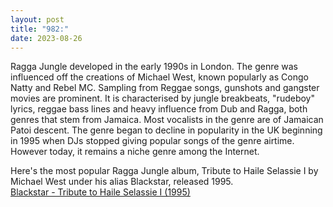 ```yaml
---
layout: post
title: "982:"
date: 2023-08-26
---
```


Ragga Jungle developed in the early 1990s in London. The genre was influenced off the creations of Michael West, known popularly as Congo Natty and Rebel MC. Sampling from Reggae songs, gunshots and gangster movies are prominent. It is characterised by jungle breakbeats, "rudeboy" lyrics, reggae bass lines and heavy influence from Dub and Ragga, both genres that stem from Jamaica. Most vocalists in the genre are of Jamaican Patoi descent. The genre began to decline in popularity in the UK beginning in 1995 when DJs stopped giving popular songs of the genre airtime. However today, it remains a niche genre among the Internet.

Here's the most popular Ragga Jungle album, Tribute to Haile Selassie I by Michael West under his alias Blackstar, released 1995\.  
[Blackstar \- Tribute to Haile Selassie I (1995)](https://youtu.be/7w1G3NK0Vwo)
